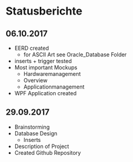 # Statusberichte
## 06.10.2017
* EERD created
	* for ASCII Art see Oracle_Database Folder
* inserts + trigger tested
* Most important Mockups
    * Hardwaremanagement
    * Overview
    * Applicationmanagement
* WPF Application created

## 29.09.2017
* Brainstorming
* Database Design
    * Inserts
* Description of Project
* Created Github Repository
